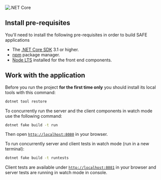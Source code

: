 ![.NET Core](https://github.com/stasiaks/MahjongLeague/workflows/.NET%20Core/badge.svg)

## Install pre-requisites

You'll need to install the following pre-requisites in order to build SAFE applications

* The [.NET Core SDK](https://www.microsoft.com/net/download) 3.1 or higher.
* [npm](https://nodejs.org/en/download/) package manager.
* [Node LTS](https://nodejs.org/en/download/) installed for the front end components.

## Work with the application

Before you run the project **for the first time only** you should install its local tools with this command:

```sh
dotnet tool restore
```
To concurrently run the server and the client components in watch mode use the following command:

```sh
dotnet fake build -t run
```

Then open [`http://localhost:8080`](http://localhost:8080) in your browser.

To run concurrently server and client tests in watch mode (run in a new terminal):

```sh
dotnet fake build -t runtests
```

Client tests are available under [`http://localhost:8081`](http://localhost:8081) in your browser and server tests are running in watch mode in console.
